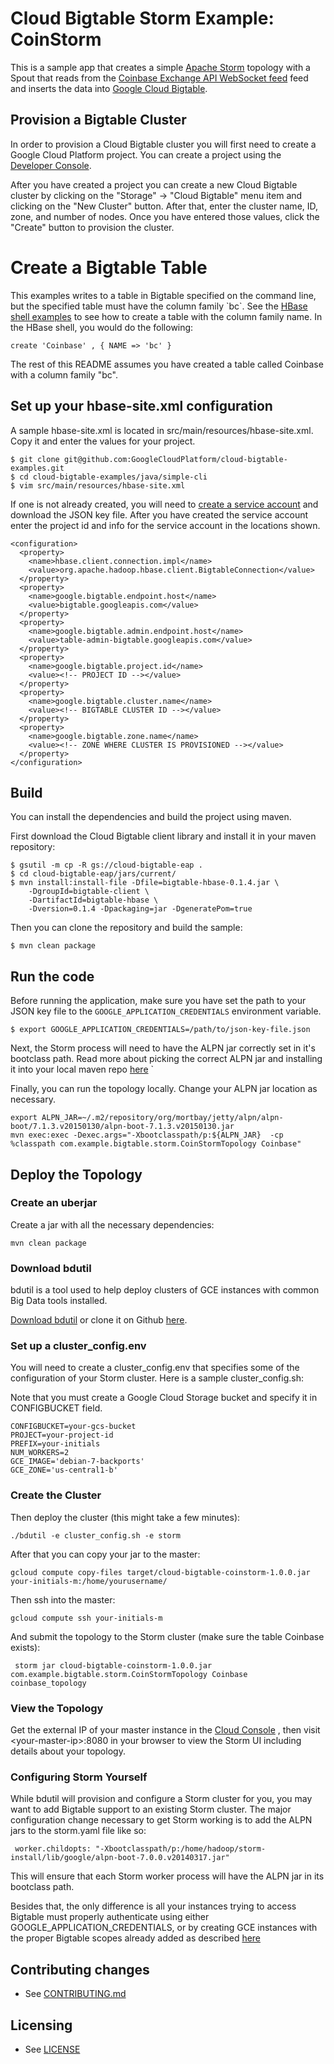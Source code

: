 # Cloud Bigtable Storm Example: CoinStorm

This is a sample app that creates a simple [Apache Storm](https://storm.apache.org/) 
topology with a Spout that reads from the [Coinbase Exchange API WebSocket feed](https://docs.exchange.coinbase.com/#websocket-feed) 
feed and inserts the data into [Google Cloud Bigtable](https://cloud.google.com/bigtable).



## Provision a Bigtable Cluster

In order to provision a Cloud Bigtable cluster you will first need to create a
Google Cloud Platform project. You can create a project using the [Developer
Console](https://cloud.google.com/console).

After you have created a project you can create a new Cloud Bigtable cluster by
clicking on the "Storage" -> "Cloud Bigtable" menu item and clicking on the
"New Cluster" button.  After that, enter the cluster name, ID, zone, and number
of nodes. Once you have entered those values, click the "Create" button to
provision the cluster.
    
# Create a Bigtable Table

This examples writes to a table in Bigtable specified on the command line,
 but the specified table must have the column family \`bc\`. See the [HBase shell examples](https://cloud.google.com/bigtable/docs/hbase-shell-quickstart) 
 to see how to create a table with the column family name.  In the HBase shell, you would do the following:
 
    create 'Coinbase' , { NAME => 'bc' }
    
The rest of this README assumes you have created a table called Coinbase with a 
column family "bc".    

## Set up your hbase-site.xml configuration

A sample hbase-site.xml is located in src/main/resources/hbase-site.xml.
Copy it and enter the values for your project.

    $ git clone git@github.com:GoogleCloudPlatform/cloud-bigtable-examples.git
    $ cd cloud-bigtable-examples/java/simple-cli
    $ vim src/main/resources/hbase-site.xml

If one is not already created, you will need to 
[create a service account](https://developers.google.com/accounts/docs/OAuth2ServiceAccount#creatinganaccount)
and download the JSON key file.  After you have created the service account
enter the project id and info for the service account in the locations shown.

    <configuration>
      <property>
        <name>hbase.client.connection.impl</name>
        <value>org.apache.hadoop.hbase.client.BigtableConnection</value>
      </property>
      <property>
        <name>google.bigtable.endpoint.host</name>
        <value>bigtable.googleapis.com</value>
      </property>
      <property>
        <name>google.bigtable.admin.endpoint.host</name>
        <value>table-admin-bigtable.googleapis.com</value>
      </property>
      <property>
        <name>google.bigtable.project.id</name>
        <value><!-- PROJECT ID --></value>
      </property>
      <property>
        <name>google.bigtable.cluster.name</name>
        <value><!-- BIGTABLE CLUSTER ID --></value>
      </property>
      <property>
        <name>google.bigtable.zone.name</name>
        <value><!-- ZONE WHERE CLUSTER IS PROVISIONED --></value>
      </property>
    </configuration>

## Build

You can install the dependencies and build the project using maven.

First download the Cloud Bigtable client library and install it in your maven
repository:

    $ gsutil -m cp -R gs://cloud-bigtable-eap .
    $ cd cloud-bigtable-eap/jars/current/
    $ mvn install:install-file -Dfile=bigtable-hbase-0.1.4.jar \
        -DgroupId=bigtable-client \
        -DartifactId=bigtable-hbase \
        -Dversion=0.1.4 -Dpackaging=jar -DgeneratePom=true

Then you can clone the repository and build the sample:

    $ mvn clean package

## Run the code

Before running the application, make sure you have set the path to your JSON
key file to the `GOOGLE_APPLICATION_CREDENTIALS` environment variable.

    $ export GOOGLE_APPLICATION_CREDENTIALS=/path/to/json-key-file.json
    
Next, the Storm process will need to have the ALPN jar correctly set in it's 
bootclass path. Read more about picking the correct ALPN jar and installing 
it into your local maven repo [here](https://cloud.google.com/bigtable/docs/installing-hbase-client#alpn) `
     
Finally, you can run the topology locally. Change your ALPN jar location as 
necessary.

    export ALPN_JAR=~/.m2/repository/org/mortbay/jetty/alpn/alpn-boot/7.1.3.v20150130/alpn-boot-7.1.3.v20150130.jar
    mvn exec:exec -Dexec.args="-Xbootclasspath/p:${ALPN_JAR}  -cp %classpath com.example.bigtable.storm.CoinStormTopology Coinbase"

## Deploy the Topology

### Create an uberjar

Create a jar with all the necessary dependencies:

    mvn clean package


### Download bdutil

bdutil is a tool used to help deploy clusters of GCE instances with common Big
Data tools installed.
 
[Download bdutil](https://cloud.google.com/hadoop/downloads) or clone it
on Github [here](https://github.com/GoogleCloudPlatform/bdutil).

### Set up a cluster_config.env

You will need to create a cluster_config.env that specifies some of the 
configuration of your Storm cluster. Here is a sample cluster_config.sh:

Note that you must create a Google Cloud Storage bucket and specify it in 
CONFIGBUCKET field. 

    CONFIGBUCKET=your-gcs-bucket
    PROJECT=your-project-id 
    PREFIX=your-initials
    NUM_WORKERS=2
    GCE_IMAGE='debian-7-backports'
    GCE_ZONE='us-central1-b'

### Create the Cluster    
    
Then deploy the cluster (this might take a few minutes):

    ./bdutil -e cluster_config.sh -e storm

After that you can copy your jar to the master:

    gcloud compute copy-files target/cloud-bigtable-coinstorm-1.0.0.jar your-initials-m:/home/yourusername/

Then ssh into the master:
    
    gcloud compute ssh your-initials-m
     
And submit the topology to the Storm cluster (make sure the table Coinbase 
exists):

     storm jar cloud-bigtable-coinstorm-1.0.0.jar com.example.bigtable.storm.CoinStormTopology Coinbase coinbase_topology

### View the Topology

Get the external IP of your master instance in the [Cloud Console](console.developer.google.com)
, then visit \<your-master-ip>\:8080 in your browser to view the Storm UI 
including details about your topology.

### Configuring Storm Yourself

While bdutil will provision and configure a Storm cluster for you, you may 
want to add Bigtable support to an existing Storm cluster. The major 
configuration change necessary to get Storm working is to add the ALPN jars 
to the storm.yaml file like so:
      
     worker.childopts: "-Xbootclasspath/p:/home/hadoop/storm-install/lib/google/alpn-boot-7.0.0.v20140317.jar"
     
This will ensure that each Storm worker process will have the ALPN jar in its
bootclass path.
     
Besides that, the only difference is all your instances trying to access 
Bigtable must properly authenticate using either 
GOOGLE_APPLICATION_CREDENTIALS, or by creating GCE instances with the proper 
Bigtable scopes already added as described [here](https://cloud.google.com/bigtable/docs/creating-vm-instance)

## Contributing changes

* See [CONTRIBUTING.md](../../CONTRIBUTING.md)

## Licensing

* See [LICENSE](../../LICENSE)
